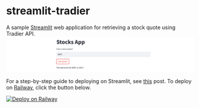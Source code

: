 # streamlit-tradier
A sample [Streamlit](https://streamlit.io/) web application for retrieving a stock quote using Tradier API.
![streamlit-tradier](./streamlit-tradier.png)

For a step-by-step guide to deploying on Streamlit, see [this](https://alphasec.io/build-an-interactive-python-web-app-with-streamlit/) post. To deploy on [Railway](https://railway.app/?referralCode=alphasec), click the button below.

[![Deploy on Railway](https://railway.app/button.svg)](https://railway.app/new/template/3D37W6?referralCode=alphasec)
